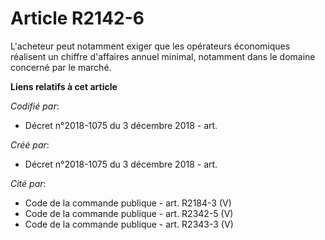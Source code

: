 # Article R2142-6

L'acheteur peut notamment exiger que les opérateurs économiques réalisent un chiffre d'affaires annuel minimal, notamment
dans le domaine concerné par le marché.

**Liens relatifs à cet article**

_Codifié par_:

  - Décret n°2018-1075 du 3 décembre 2018 - art.

_Créé par_:

  - Décret n°2018-1075 du 3 décembre 2018 - art.

_Cité par_:

  - Code de la commande publique - art. R2184-3 (V)
  - Code de la commande publique - art. R2342-5 (V)
  - Code de la commande publique - art. R2343-3 (V)
